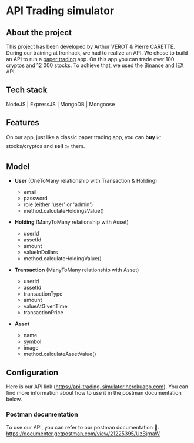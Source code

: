 # API Trading simulator

## About the project
This project has been developed by Arthur VEROT & Pierre CARETTE.
During our training at Ironhack, we had to realize an API. We chose to build an API to run a [paper trading](https://en.wikipedia.org/wiki/Stock_market_simulator) app. On this app you can trade over 100 cryptos and 12 000 stocks. To achieve that, we used the [Binance](https://www.binance.com/fr/binance-api) and [IEX](https://iexcloud.io/docs/api/#api-reference) API.

## Tech stack
NodeJS | ExpressJS | MongoDB | Mongoose

## Features  
On our app, just like a classic paper trading app, you can **buy** 📈 stocks/cryptos and **sell** 📉 them.

## Model
- **User** (OneToMany relationship with Transaction & Holding) 
  - email
  - password
  - role (either 'user' or 'admin')
  - method.calculateHoldingsValue()

- **Holding** (ManyToMany relationship with Asset) 
  - userId
  - assetId
  - amount
  - valueInDollars
  - method.calculateHoldingValue()

- **Transaction** (ManyToMany relationship with Asset)
  - userId
  - assetId
  - transactionType
  - amount
  - valueAtGivenTime
  - transactionPrice

- **Asset**
  - name
  - symbol
  - image
  - method.calculateAssetValue()

## Configuration
Here is our API link (https://api-trading-simulator.herokuapp.com). You can find more information about how to use it in the postman documentation below.

### Postman documentation
To use our API, you can refer to our postman documentation 📜.
https://documenter.getpostman.com/view/21225395/UzBjrnaW